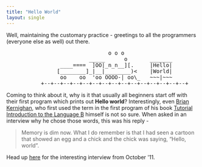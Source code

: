 ```yaml
---
title: "Hello World"
layout: single
---
```


Well, maintaining the customary practice - greetings to all the programmers (everyone else as well) out there.

<pre style="margin-left:18%;">
                     o o o
               _____      o       _______
      ____====  ]OO|_n_n__][.     |Hello|
     [________]_|__|________)<    |World|
      oo    oo  'oo OOOO-| oo\_   ~~~|~~~
+--+--+--+--+--+--+--+--+--+--+--+--+--+--+--+
</pre>

Coming to think about it, why is it that usually all beginners start off with their first program which prints out **Hello world**? Interestingly, even <a href="https://www.wikiwand.com/en/Brian_Kernighan" target="_blank">Brian Kernighan</a>, who first used the term in the first program of his book <a href="https://www.bell-labs.com/usr/dmr/www/btut.pdf" target="blank_">Tutorial Introduction to the Language B</a> himself is not so sure. When asked in an interview why he chose those words, this was his reply -

> Memory is dim now. What I do remember is that I had seen a cartoon that showed an egg and a chick and the chick was saying, “Hello, world”.

Head up <a href="http://forbesindia.com/interview/special/brian-kernighan-no-one-thought-c-would-become-so-big/29982/1#ixzz20uGsw1jH" target="_blank">here</a> for the interesting interview from October '11.
